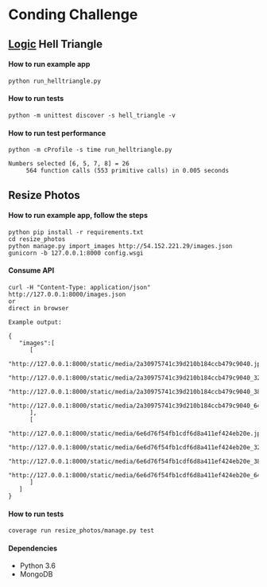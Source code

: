 # Conding Challenge

## [Logic](hell_triangle) Hell Triangle
#### How to run example app
    python run_helltriangle.py
#### How to run tests
    python -m unittest discover -s hell_triangle -v

#### How to run test performance
    python -m cProfile -s time run_helltriangle.py

    Numbers selected [6, 5, 7, 8] = 26
         564 function calls (553 primitive calls) in 0.005 seconds



## Resize Photos
#### How to run example app, follow the steps
    python pip install -r requirements.txt
    cd resize_photos
    python manage.py import_images http://54.152.221.29/images.json
    gunicorn -b 127.0.0.1:8000 config.wsgi

#### Consume API
    curl -H "Content-Type: application/json" http://127.0.0.1:8000/images.json
    or
    direct in browser

    Example output:

    {
       "images":[
          [
             "http://127.0.0.1:8000/static/media/2a30975741c39d210b184ccb479c9040.jpg",
             "http://127.0.0.1:8000/static/media/2a30975741c39d210b184ccb479c9040_320_240.jpg",
             "http://127.0.0.1:8000/static/media/2a30975741c39d210b184ccb479c9040_384_288.jpg",
             "http://127.0.0.1:8000/static/media/2a30975741c39d210b184ccb479c9040_640_480.jpg"
          ],
          [
             "http://127.0.0.1:8000/static/media/6e6d76f54fb1cdf6d8a411ef424eb20e.jpg",
             "http://127.0.0.1:8000/static/media/6e6d76f54fb1cdf6d8a411ef424eb20e_320_240.jpg",
             "http://127.0.0.1:8000/static/media/6e6d76f54fb1cdf6d8a411ef424eb20e_384_288.jpg",
             "http://127.0.0.1:8000/static/media/6e6d76f54fb1cdf6d8a411ef424eb20e_640_480.jpg"
          ]
       ]
    }


#### How to run tests
    coverage run resize_photos/manage.py test


#### Dependencies
- Python 3.6
- MongoDB

